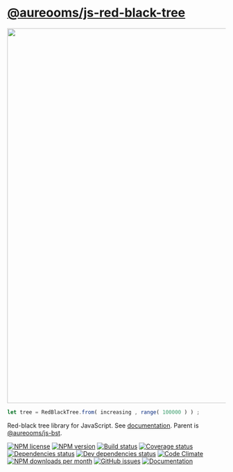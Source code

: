 [@aureooms/js-red-black-tree](https://aureooms.github.io/js-red-black-tree)
==

<img src="https://cdn.rawgit.com/aureooms/js-red-black-tree/master/media/sketch.svg" width="864">

```js
let tree = RedBlackTree.from( increasing , range( 100000 ) ) ;
```

Red-black tree library for JavaScript.
See [documentation](https://aureooms.github.io/js-red-black-tree/index.html).
Parent is [@aureooms/js-bst](https://github.com/aureooms/js-bst).

[![NPM license](http://img.shields.io/npm/l/@aureooms/js-red-black-tree.svg?style=flat)](https://raw.githubusercontent.com/aureooms/js-red-black-tree/master/LICENSE)
[![NPM version](http://img.shields.io/npm/v/@aureooms/js-red-black-tree.svg?style=flat)](https://www.npmjs.org/package/@aureooms/js-red-black-tree)
[![Build status](http://img.shields.io/travis/aureooms/js-red-black-tree.svg?style=flat)](https://travis-ci.org/aureooms/js-red-black-tree)
[![Coverage status](http://img.shields.io/coveralls/aureooms/js-red-black-tree.svg?style=flat)](https://coveralls.io/r/aureooms/js-red-black-tree)
[![Dependencies status](http://img.shields.io/david/aureooms/js-red-black-tree.svg?style=flat)](https://david-dm.org/aureooms/js-red-black-tree#info=dependencies)
[![Dev dependencies status](http://img.shields.io/david/dev/aureooms/js-red-black-tree.svg?style=flat)](https://david-dm.org/aureooms/js-red-black-tree#info=devDependencies)
[![Code Climate](http://img.shields.io/codeclimate/github/aureooms/js-red-black-tree.svg?style=flat)](https://codeclimate.com/github/aureooms/js-red-black-tree)
[![NPM downloads per month](http://img.shields.io/npm/dm/@aureooms/js-red-black-tree.svg?style=flat)](https://www.npmjs.org/package/@aureooms/js-red-black-tree)
[![GitHub issues](http://img.shields.io/github/issues/aureooms/js-red-black-tree.svg?style=flat)](https://github.com/aureooms/js-red-black-tree/issues)
[![Documentation](https://aureooms.github.io/js-red-black-tree/badge.svg)](https://aureooms.github.io/js-red-black-tree/source.html)
